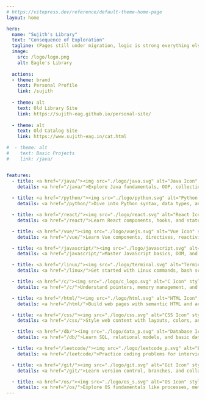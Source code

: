 ```yaml
---
# https://vitepress.dev/reference/default-theme-home-page
layout: home

hero:
  name: "Sujith's Library"
  text: "Consequence of Exploration"
  tagline: (Pages still under migration, logic is strong everything else is broke, dark will come later)
  image:
    src: /logo/logo.png
    alt: Eagle's Library
  
  actions:
  - theme: brand
    text: Personal Profile 
    link: /sujith
  
  - theme: alt
    text: Old Library Site
    link: https://sujith-eag.github.io/personal-site/
    
  - theme: alt
    text: Old Catalog Site 
    link: https://www.sujith-eag.in/cat.html

#  - theme: alt
#    text: Basic Projects
#    link: /java/


features:
  - title: <a href="/java/"><img src="./logo/java.svg" alt="Java Icon" style="width:60px;" />Java Topics</a>
    details: <a href="/java/">Explore Java fundamentals, OOP, collections, and more.</a>
    
  - title: <a href="/python/"><img src="./logo/python.svg" alt="Python Icon" style="width:60px;" />Python Topics</a>
    details: <a href="/python/">Dive into Python syntax, data types, and scripting techniques.</a>

  - title: <a href="/react/"><img src="./logo/react.svg" alt="React Icon" style="width:60px;" />React Topics</a>
    details: <a href="/react/">Learn React components, hooks, and state management.</a>

  - title: <a href="/vue/"><img src="./logo/vuejs.svg" alt="Vue Icon" style="width:60px;" />Vue Topics</a>
    details: <a href="/vue/">Learn Vue components, directives, reactivity, and lifecycle hooks.</a>

  - title: <a href="/javascript/"><img src="./logo/javascript.svg" alt="JavaScript Icon" style="width:60px;" />JavaScript Topics</a>
    details: <a href="/javascript/">Master JavaScript basics, DOM, and ES6+ features.</a>

  - title: <a href="/linux/"><img src="./logo/terminal.svg" alt="Terminal Icon" style="width:60px;" />Bash & Linux Topics</a>
    details: <a href="/linux/">Get started with Linux commands, bash scripting, and file systems.</a>

  - title: <a href="/c/"><img src="./logo/c_logo.svg" alt="C Icon" style="width:60px;" />C Programming</a>
    details: <a href="/c/">Understand pointers, memory management, and low-level programming.</a>

  - title: <a href="/html/"><img src="./logo/html.svg" alt="HTML Icon" style="width:60px;" />HTML Basics</a>
    details: <a href="/html/">Build web pages with semantic HTML and accessible structure.</a>

  - title: <a href="/css/"><img src="./logo/css.svg" alt="CSS Icon" style="width:60px;" />CSS Styling</a>
    details: <a href="/css/">Style web content with layouts, colors, and responsive design.</a>

  - title: <a href="/db/"><img src="./logo/data_p.svg" alt="Database Icon" style="width:60px;" />Databases</a>
    details: <a href="/db/">Learn SQL, relational models, and basic database design.</a>

  - title: <a href="/leetcode/"><img src="./logo/leetcode_p.svg" alt="LeetCode Icon" style="width:60px;" />LeetCode Practice</a>
    details: <a href="/leetcode/">Practice coding problems for interviews and problem-solving skills.</a>

  - title: <a href="/git/"><img src="./logo/git.svg" alt="Git Icon" style="width:60px;" />Git & GitHub</a>
    details: <a href="/git/">Learn version control, branches, and collaboration with Git.</a>

  - title: <a href="/os/"><img src="./logo/os_s.svg" alt="OS Icon" style="width:60px;" />Operating Systems</a>
    details: <a href="/os/">Explore OS fundamentals like processes, memory, and scheduling.</a>
---
```


